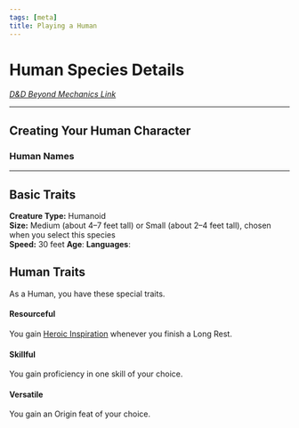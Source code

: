 ```yaml
---
tags: [meta]
title: Playing a Human
---
```


# Human Species Details

*[D&D Beyond Mechanics Link](https://www.dndbeyond.com/species/1751441-human)*



---
## Creating Your Human Character



### Human Names

---
## Basic Traits

**Creature Type:** Humanoid  
**Size:** Medium (about 4–7 feet tall) or Small (about 2–4 feet tall), chosen when you select this species  
**Speed:** 30 feet
**Age**: 
**Languages**: 
## Human Traits

As a Human, you have these special traits.

#### Resourceful

You gain [Heroic Inspiration](https://www.dndbeyond.com/sources/dnd/free-rules/rules-glossary#HeroicInspiration) whenever you finish a Long Rest.

#### Skillful

You gain proficiency in one skill of your choice.

#### Versatile

You gain an Origin feat of your choice.